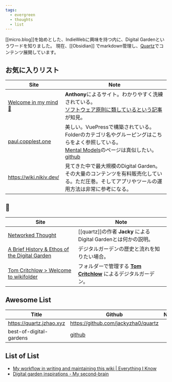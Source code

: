 ```yaml
---
tags:
  - evergreen
  - thoughts
  - list
---
```

[[micro.blog]]を始めとした、IndieWebに興味を持つ内に、Digital Gardenというワードを知りました。
現在、[[Obsidian]] でmarkdown管理し、[Quartz](https://github.com/jackyzha0/quartz)でコンテンツ展開しています。

## お気に入りリスト

| Site                                                                             | Note                                                                                                                                                                                                                      |
| -------------------------------------------------------------------------------- | ------------------------------------------------------------------------------------------------------------------------------------------------------------------------------------------------------------------------- |
| [Welcome in my mind 🧠 ](https://anthonyamar.fr/Welcome+in+my+mind+%F0%9F%A7%A0) | **Anthony**によるサイト。わかりやすく洗練されている。<br>[ソフトウェア原則に類しているという記事](https://anthonyamar.fr/Digital+garden/Software+design+principles+applied+to+digital+gardening)が知見。                                                              |
| [paul.copplest.one](https://paul.copplest.one/)                                  | 美しい。VuePressで構築されている。Folderのカテゴリ名やグルーピングはこちらをよく参照している。<br>[Mental Models](https://paul.copplest.one/knowledge/levels/)のページは真似したい。<br>[github](https://github.com/kiwicopple/paul.copplest.one/blob/master/docs/README.md) |
| https://wiki.nikiv.dev/                                                          | 見てきた中で最大規模のDigital Garden。その大量のコンテンツを有料販売化している。ただ圧巻。そしてアプリやツールの運用方法は非常に参考になる。<br>                                                                                                                                         |

##  💭

| Site                                                                                       | Note                                                                   |
| ------------------------------------------------------------------------------------------ | ---------------------------------------------------------------------- |
| [Networked Thought](https://jzhao.xyz/posts/networked-thought)                             | [[quartz]]の作者 **Jacky** によるDigital Gardenとは何かの説明。                      |
| [A Brief History & Ethos of the Digital Garden](https://maggieappleton.com/garden-history) | デジタルガーデンの歴史と流れを知りたい場合。                                                 |
| [Tom Critchlow > Welcome to wikifolder](https://tomcritchlow.com/wiki/)                    | フォルダーで管理する [**Tom Critchlow**](https://tomcritchlow.com/) によるデジタルガーデン。 |

## Awesome List

| Title                    | Github                                                                           | Notes |
| ------------------------ | -------------------------------------------------------------------------------- | ----- |
| https://quartz.jzhao.xyz | https://github.com/jackyzha0/quartz                                              |       |
| best-of-digital-gardens  | [github](https://github.com/lyz-code/best-of-digital-gardens?tab=readme-ov-file) |       |

## List of List
- [My workflow in writing and maintaining this wiki | Everything I Know](https://wiki.nikiv.dev/other/wiki-workflow)
- [Digital garden inspirations - My second-brain](https://anthonyamar.fr/Digital+garden/Digital+garden+inspirations)
